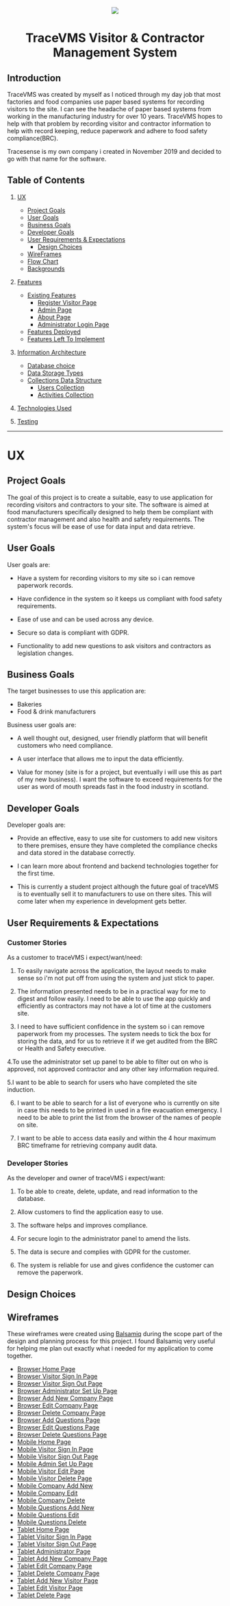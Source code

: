 <div align="center">
<img src="https://github.com/tdignan87/traceVMS/blob/master/static/img/TSLogo.jpg" target="_blank" rel=""/>
</div>
<div align="center">
<h1>TraceVMS Visitor & Contractor Management System</h1>
</div>

## Introduction

TraceVMS was created by myself as I noticed through my day job that most factories and food companies use paper based systems for recording visitors to the site.
I can see the headache of paper based systems from working in the manufacturing industry for over 10 years. TraceVMS hopes to help with that problem by recording visitor and contractor information to help with record keeping, reduce paperwork and adhere to food safety compliance(BRC).

Tracesense is my own company i created in November 2019 and decided to go with that name for the software.

## Table of Contents
1. [UX](#example)
    - [Project Goals](#example2)
    - [User Goals](#third-example)
    - [Business Goals](#fourth-examplehttpwwwfourthexamplecom)
    - [Developer Goals](#fourth-examplehttpwwwfourthexamplecom)
    - [User Requirements & Expectations](#user-stories)
        - [Design Choices](#user-stories)
    - [WireFrames](#wireframes)
    - [Flow Chart](#flow)
    - [Backgrounds](#background)

2. [Features](#example)
    - [Existing Features](#background)
        - [Register Visitor Page](#background)
        - [Admin Page](#background)
        - [About Page](#background)
        - [Administrator Login Page](#background)
    - [Features Deployed](#background)
    - [Features Left To Implement](#background)


3. [Information Architecture](#information-architecture)
    - [Database choice](#database-choice)
    - [Data Storage Types](#data-storage-types)
    - [Collections Data Structure](#collections-data-structure)
        - [Users Collection](#users-collection)
        - [Activities Collection](#activities-collection)

4. [Technologies Used](#technologies-used)

5. [Testing](#testing)

----

# UX

## Project Goals

The goal of this project is to create a suitable, easy to use application for recording visitors and contractors to your site. The software is aimed at food manufacturers specifically designed to help them be compliant with contractor management and also health and safety requirements. The system's focus will be ease of use for data input and data retrieve.

## User Goals
User goals are:

- Have a system for recording visitors to my site so i can remove paperwork records.

- Have confidence in the system so it keeps us compliant with food safety requirements.

- Ease of use and can be used across any device.

- Secure so data is compliant with GDPR.

- Functionality to add new questions to ask visitors and contractors as legislation changes.

## Business Goals

The target businesses to use this application are:

- Bakeries
- Food & drink manufacturers

Business user goals are:

- A well thought out, designed, user friendly platform that will benefit customers who need compliance.

- A user interface that allows me to input the data efficiently.

- Value for money (site is for a project, but eventually i will use this as part of my new business). I want the software to exceed requirements for the user as word of mouth spreads fast
in the food industry in scotland.

## Developer Goals

Developer goals are:

- Provide an effective, easy to use site for customers to add new visitors to there premises, ensure they have completed the compliance checks and data stored in the database correctly.

- I can learn more about frontend and backend technologies together for the first time.

- This is currently a student project although the future goal of traceVMS is to eventually sell it to manufacturers to use on there sites. This will come later when my experience in development gets better.

## User Requirements & Expectations

### Customer Stories

As a customer to traceVMS i expect/want/need:

1. To easily navigate across the application, the layout needs to make sense so i'm not put off from using the system and just stick to paper.

2. The information presented needs to be in a practical way for me to digest and follow easily. I need to be able to use the app quickly and efficiently as contractors may not have a lot of time at the customers site.

3. I need to have sufficient confidence in the system so i can remove paperwork from my processes. The system needs to tick the box for storing the data, and for us to retrieve it if we get audited from the BRC or Health and Safety executive. 

4.To use the administrator set up panel to be able to filter out on who is approved, not approved contractor and any other key information required.

5.I want to be able to search for users who have completed the site induction.

6. I want to be able to search for a list of everyone who is currently on site in case this needs to be printed in used in a fire evacuation emergency. I need to be able to print the list from the browser of the names of people on site. 

7. I want to be able to access data easily and within the 4 hour maximum BRC timeframe for retrieving company audit data.

### Developer Stories

As the developer and owner of traceVMS i expect/want:

1. To be able to create, delete, update, and read information to the database.

2. Allow customers to find the application easy to use.

3. The software helps and improves compliance.

4. For secure login to the administrator panel to amend the lists.

5. The data is secure and complies with GDPR for the customer.

6. The system is reliable for use and gives confidence the customer can remove the paperwork.


## Design Choices


## Wireframes

These wireframes were created using [Balsamiq](https://balsamiq.com/) during the scope part of the design and planning process for this project. I found Balsamiq very useful for helping me plan out exactly what i needed for my application to come together.

- [Browser Home Page](https://ibb.co/52Z3P4r)
- [Browser Visitor Sign In Page](https://ibb.co/Wcgbtqs)
- [Browser Visitor Sign Out Page](https://ibb.co/Nm8FYbd)
- [Browser Administrator Set Up Page](https://ibb.co/PMb9jCm)
- [Browser Add New Company Page](https://ibb.co/MR8BFC3)
- [Browser Edit Company Page](https://ibb.co/njnP5C5)
- [Browser Delete Company Page](https://ibb.co/1TyV9sN)
- [Browser Add Questions Page](https://ibb.co/yhbBSV0)
- [Browser Edit Questions Page](https://ibb.co/nr2s9cw)
- [Browser Delete Questions Page](https://ibb.co/Wv349RB)
- [Mobile Home Page](https://ibb.co/sqj60xb)
- [Mobile Visitor Sign In Page](https://ibb.co/sqj60xb)
- [Mobile Visitor Sign Out Page](https://ibb.co/sqj60xb)
- [Mobile Admin Set Up Page](https://ibb.co/sqj60xb)
- [Mobile Visitor Edit Page](https://ibb.co/sqj60xb)
- [Mobile Visitor Delete Page](https://ibb.co/sqj60xb)
- [Mobile Company Add New](https://ibb.co/sqj60xb)
- [Mobile Company Edit](https://ibb.co/sqj60xb)
- [Mobile Company Delete](https://ibb.co/sqj60xb)
- [Mobile Questions Add New](https://ibb.co/sqj60xb)
- [Mobile Questions Edit](https://ibb.co/sqj60xb)
- [Mobile Questions Delete](https://ibb.co/sqj60xb)
- [Tablet Home Page](https://ibb.co/sqj60xb)
- [Tablet Visitor Sign In Page](https://ibb.co/sqj60xb)
- [Tablet Visitor Sign Out Page](https://ibb.co/sqj60xb)
- [Tablet Administrator Page](https://ibb.co/sqj60xb)
- [Tablet Add New Company Page](https://ibb.co/sqj60xb)
- [Tablet Edit Company Page](https://ibb.co/sqj60xb)
- [Tablet Delete Company Page](https://ibb.co/sqj60xb)
- [Tablet Add New Visitor Page](https://ibb.co/sqj60xb)
- [Tablet Edit Visitor Page](https://ibb.co/sqj60xb)
- [Tablet Delete Page](https://ibb.co/sqj60xb)



